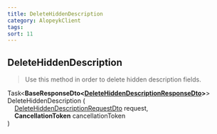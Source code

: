 ```yaml
---
title: DeleteHiddenDescription
category: AlopeykClient
tags: 
sort: 11
---
```


## DeleteHiddenDescription
> Use this method in order to delete hidden description fields.


Task<**BaseResponseDto<[DeleteHiddenDescriptionResponseDto]({{site.libraryurl}}/Dtos/DeleteHiddenDescription/DeleteHiddenDescriptionResponseDto.html)>**> DeleteHiddenDescription (  
&nbsp;&nbsp;&nbsp;&nbsp;[DeleteHiddenDescriptionRequestDto]({{site.libraryurl}}/Dtos/DeleteHiddenDescription/DeleteHiddenDescriptionRequestDto.html) request,  
&nbsp;&nbsp;&nbsp;&nbsp;**CancellationToken** cancellationToken  
)
